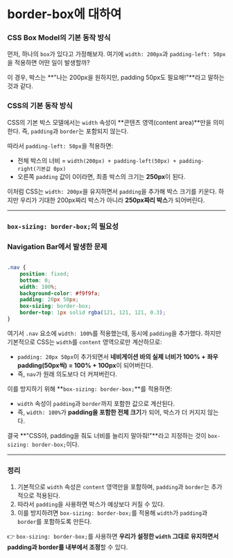 border-box에 대하여
===

### CSS Box Model의 기본 동작 방식

먼저, 하나의 `box`가 있다고 가정해보자. 여기에 `width: 200px`과 `padding-left: 50px`을 적용하면 어떤 일이 발생할까?

이 경우, 박스는 **"나는 200px을 원하지만, padding 50px도 필요해!"**라고 말하는 것과 같다.

### CSS의 기본 동작 방식

CSS의 기본 박스 모델에서는 `width` 속성이 **콘텐츠 영역(content area)**만을 의미한다. 즉, `padding`과 `border`는 포함되지 않는다.

따라서 `padding-left: 50px`을 적용하면:

- 전체 박스의 너비 = `width(200px) + padding-left(50px) + padding-right(기본값 0px)`
- 오른쪽 `padding` 값이 0이라면, 최종 박스의 크기는 **250px**이 된다.

이처럼 CSS는 `width: 200px`을 유지하면서 `padding`을 추가해 박스 크기를 키운다. 하지만 우리가 기대한 200px짜리 박스가 아니라 **250px짜리 박스**가 되어버린다.

---

### `box-sizing: border-box;`의 필요성

### Navigation Bar에서 발생한 문제

```css

.nav {
    position: fixed;
    bottom: 0;
    width: 100%;
    background-color: #f9f9fa;
    padding: 20px 50px;
    box-sizing: border-box;
    border-top: 1px solid rgba(121, 121, 121, 0.3);
}

```

여기서 `.nav` 요소에 `width: 100%`를 적용했는데, 동시에 `padding`을 추가했다. 하지만 기본적으로 CSS는 `width`를 `content` 영역으로만 계산하므로:

- `padding: 20px 50px`이 추가되면서 **네비게이션 바의 실제 너비가 100% + 좌우 padding(50px씩) = 100% + 100px**이 되어버린다.
- 즉, `nav`가 원래 의도보다 더 커져버린다.

이를 방지하기 위해 **`box-sizing: border-box;`**를 적용하면:

- `width` 속성이 `padding`과 `border`까지 포함한 값으로 계산된다.
- 즉, `width: 100%`가 **padding을 포함한 전체 크기**가 되어, 박스가 더 커지지 않는다.

결국 **"CSS야, padding을 줘도 너비를 늘리지 말아줘!"**라고 지정하는 것이 `box-sizing: border-box;`이다.

---

### 정리

1. 기본적으로 `width` 속성은 `content` 영역만을 포함하며, `padding`과 `border`는 추가적으로 적용된다.
2. 따라서 `padding`을 사용하면 박스가 예상보다 커질 수 있다.
3. 이를 방지하려면 `box-sizing: border-box;`를 적용해 `width`가 `padding`과 `border`를 포함하도록 만든다.

👉 `box-sizing: border-box;`를 사용하면 **우리가 설정한 `width` 그대로 유지하면서 padding과 border를 내부에서 조정**할 수 있다.